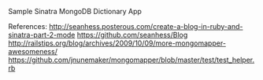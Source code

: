 Sample Sinatra MongoDB Dictionary App

References:
http://seanhess.posterous.com/create-a-blog-in-ruby-and-sinatra-part-2-mode
https://github.com/seanhess/Blog
http://railstips.org/blog/archives/2009/10/09/more-mongomapper-awesomeness/
https://github.com/jnunemaker/mongomapper/blob/master/test/test_helper.rb
